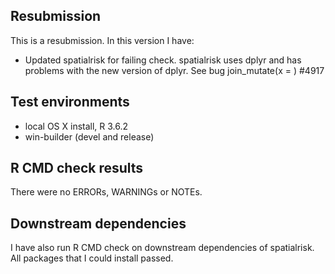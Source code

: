 ## Resubmission
This is a resubmission. In this version I have:

* Updated spatialrisk for failing check. spatialrisk uses dplyr and has problems with the new version of dplyr. See bug join_mutate(x = <sf>) #4917

## Test environments
* local OS X install, R 3.6.2
* win-builder (devel and release)

## R CMD check results
There were no ERRORs, WARNINGs or NOTEs. 

## Downstream dependencies
I have also run R CMD check on downstream dependencies of spatialrisk.
All packages that I could install passed.


